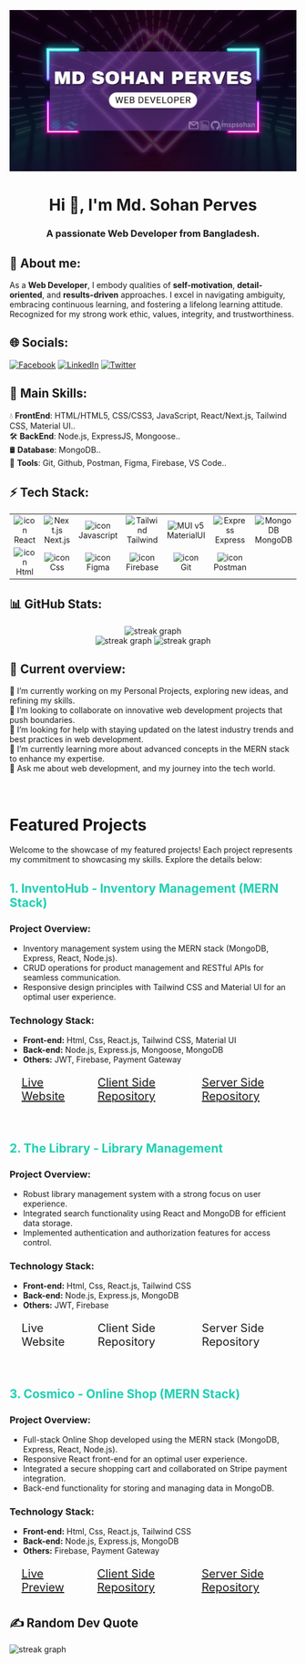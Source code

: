 [![Sohan Perves](./assets/github-banner.jpg)](https://linkedin.com/in/mspsohan)

<!-- Profile View
<p align="left"> <img src="https://komarev.com/ghpvc/?username=mspsohan&label=Profile%20views&color=0e75b6&style=flat" alt="mspsohan" /> </p> -->

<h1 align="center">Hi 👋, I'm Md. Sohan Perves</h1>
<h3 align="center">A passionate Web Developer from Bangladesh.</h3>

## 👩 About me:

<p>
As a <b>Web Developer</b>, I embody qualities of <b>self-motivation</b>, <b>detail-oriented</b>, and <b>results-driven</b> approaches. I excel in navigating ambiguity, embracing continuous learning, and fostering a lifelong learning attitude. Recognized for my strong work ethic, values, integrity, and trustworthiness.
</p>

## 🌐 Socials:

[![Facebook](https://img.shields.io/badge/Facebook-%231877F2.svg?logo=Facebook&logoColor=white)](https://facebook.com/sohanperves.sp) [![LinkedIn](https://img.shields.io/badge/LinkedIn-%230077B5.svg?logo=linkedin&logoColor=white)](https://linkedin.com/in/mspsohan) [![Twitter](https://img.shields.io/badge/Twitter-%231DA1F2.svg?logo=Twitter&logoColor=white)](https://twitter.com/mspsohan)

<h2>🥇 Main Skills:</h2>
💧 <b>FrontEnd</b>: HTML/HTML5, CSS/CSS3, JavaScript, React/Next.js, Tailwind CSS, Material UI..<br/>
🛠 <b>BackEnd</b>: Node.js, ExpressJS, Mongoose..<br/>
🛢 <b>Database</b>: MongoDB.. <br/>
🧰 <b>Tools</b>: Git, Github, Postman, Figma, Firebase, VS Code..

<!-- I am a frontend (MERN stack) developer, passionate about delivering exceptional user experiences and building robust applications. -->

</p>

<h2>⚡ Tech Stack:</h2>

<table align="center">
   <tr>
    <td align="center" width="90">
    <img src="https://techstack-generator.vercel.app/react-icon.svg" alt="icon" width="55" height="55" />
      <br>React
    </td>
    <td align="center" width="90">
      <img src="https://skillicons.dev/icons?i=nextjs" width="55" height="55" alt="Next.js" />
      <br>Next.js
    </td>
    <td align="center" width="90">
      <img src="https://techstack-generator.vercel.app/js-icon.svg" alt="icon" width="55" height="55" />
      <br>Javascript
    </td>
        <td align="center" width="90">
      <img src="https://skillicons.dev/icons?i=tailwind" width="45" height="55" alt="Tailwind" />
      <br>Tailwind
    </td>
        <td align="center" width="90">
      <img src="https://skillicons.dev/icons?i=materialui" width="45" height="55" alt="MUI v5" />
      <br>MaterialUI
    </td>
    <td align="center" width="90">
      <img src="https://skillicons.dev/icons?i=express" width="50" height="55" alt="Express" />
      <br>Express
    </td>
        <td align="center" width="90">
      <img src="https://skillicons.dev/icons?i=mongodb" width="45" height="55" alt="MongoDB" />
      <br>MongoDB
    </td>
  </tr>
     <tr>
      <td align="center" width="90">
         <img src="https://skillicons.dev/icons?i=html" alt="icon" width="100" height="35" />
      <br>Html
    </td>
      <td align="center" width="90">
         <img src="https://skillicons.dev/icons?i=css" alt="icon" width="55" height="35" />
      <br>Css
      </td>
      <td align="center" width="90">
         <img src="https://skillicons.dev/icons?i=figma" alt="icon" width="30" height="35" />
      <br>Figma
      </td>
      <td align="center" width="90">
         <img src="https://skillicons.dev/icons?i=firebase" alt="icon" width="35" height="35" />
      <br>Firebase
      </td>
      <td align="center" width="90">
         <img src="https://skillicons.dev/icons?i=git" alt="icon" width="35" height="35" />
      <br>Git
      </td>
      <td align="center" width="90">
         <img src="https://skillicons.dev/icons?i=postman" alt="icon" width="35" height="35" />
      <br>Postman
      </td>
   </tr>
</table>
</p>

## 📊 GitHub Stats:

<div align="center">
  <img src="https://github-readme-streak-stats.herokuapp.com?user=mspsohan&theme=dark&border_radius=4&date_format=j%20M%5B%20Y%5D&card" height="220" alt="streak graph"  />
</div>

<div align="center">
  <img src="https://github-readme-stats.vercel.app/api?username=mspsohan&theme=dark&hide_border=false&include_all_commits=false&count_private=false" height="170" alt="streak graph"  />
  <img src="https://github-readme-stats.vercel.app/api/top-langs/?username=mspsohan&theme=dark&hide_border=false&include_all_commits=true&count_private=true&layout=compact" height="170" alt="streak graph"  />
</div>

## 💫 Current overview:

🔭 I’m currently working on my Personal Projects, exploring new ideas, and refining my skills.<br> 👯 I’m looking to collaborate on innovative web development projects that push boundaries.<br> 🤝 I’m looking for help with staying updated on the latest industry trends and best practices in web development.<br> 🌱 I’m currently learning more about advanced concepts in the MERN stack to enhance my expertise.<br> 💬 Ask me about web development, and my journey into the tech world.<br> </br></br>

<!-- ⚡ Fun fact: I'm passionate about exploring diverse cuisines and love experimenting with cooking in my free time.<br> -->

# Featured Projects

Welcome to the showcase of my featured projects! Each project represents my commitment to showcasing my skills. Explore the details below:

## <font color="#1fd0b2">1. InventoHub - Inventory Management (MERN Stack)</font>

### Project Overview:

-  Inventory management system using the MERN stack (MongoDB, Express, React, Node.js).
-  CRUD operations for product management and RESTful APIs for seamless communication.
-  Responsive design principles with Tailwind CSS and Material UI for an optimal user experience.

### Technology Stack:

-  **Front-end:** Html, Css, React.js, Tailwind CSS, Material UI
-  **Back-end:** Node.js, Express.js, Mongoose, MongoDB
-  **Others:** JWT, Firebase, Payment Gateway

<table>
  <tr>
    <td style="border: 1px solid white; padding: 5px 20px;">
      <a href="https://inventohub.netlify.app" style="font-size: 20px;">Live Website</a>
    </td>
    <td style="border: 1px solid white; padding: 5px 20px">
      <a href="https://github.com/mspsohan/inventohub-client" style="font-size: 20px;">Client Side Repository</a>
    </td>
    <td style="border: 1px solid white; padding: 5px 20px">
      <a href="https://github.com/mspsohan/inventohub-server" style="font-size: 20px; ">Server Side Repository</a>
    </td>
  </tr>
</table>

</br>

## <font color="#1fd0b2">2. The Library - Library Management</font>

### Project Overview:

-  Robust library management system with a strong focus on user experience.
-  Integrated search functionality using React and MongoDB for efficient data storage.
-  Implemented authentication and authorization features for access control.

### Technology Stack:

-  **Front-end:** Html, Css, React.js, Tailwind CSS
-  **Back-end:** Node.js, Express.js, MongoDB
-  **Others:** JWT, Firebase

<table>
  <tr>
    <td style="border: 1px solid white; padding: 5px 20px;">
      <a href="https://the-library-0.netlify.app" style="font-size: 20px; text-decoration: none;">Live Website</a>
    </td>
    <td style="border: 1px solid white; padding: 5px 20px">
      <a href="https://github.com/mspsohan/library-managements-client" style="font-size: 20px; text-decoration: none;">Client Side Repository</a>
    </td>
    <td style="border: 1px solid white; padding: 5px 20px">
      <a href="https://github.com/mspsohan/library-management-server" style="font-size: 20px; text-decoration: none;">Server Side Repository</a>
    </td>
  </tr>
</table>

</br>

## <font color="#1fd0b2">3. Cosmico - Online Shop (MERN Stack)</font>

### Project Overview:

-  Full-stack Online Shop developed using the MERN stack (MongoDB, Express, React, Node.js).
-  Responsive React front-end for an optimal user experience.
-  Integrated a secure shopping cart and collaborated on Stripe payment integration.
-  Back-end functionality for storing and managing data in MongoDB.

### Technology Stack:

-  **Front-end:** Html, Css, React.js, Tailwind CSS
-  **Back-end:** Node.js, Express.js, MongoDB
-  **Others:** Firebase, Payment Gateway

<table>
  <tr>
    <td style="border: 1px solid white; padding: 5px 20px;">
      <a href="https://cosmico-brand-shop.netlify.app" style="font-size: 20px;">Live Preview</a>
    </td>
    <td style="border: 1px solid white; padding: 5px 20px">
      <a href="https://github.com/mspsohan/cosmico-brand-shop-client" style="font-size: 20px;">Client Side Repository</a>
    </td>
    <td style="border: 1px solid white; padding: 5px 20px">
      <a href="https://github.com/mspsohan/cosmico-brand-shop-server" style="font-size: 20px; ">Server Side Repository</a>
    </td>
  </tr>
</table>

## ✍️ Random Dev Quote

<div >
  <img src="https://quotes-github-readme.vercel.app/api?type=horizontal&theme=radical" height="220" width="" alt="streak graph"  />
</div>

